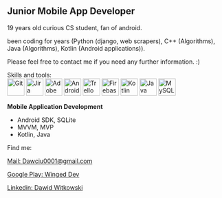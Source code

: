Junior Mobile App Developer
-----
19 years old curious CS student, fan of android.

been coding for years (Python (django, web scrapers), C++ (Algorithms), Java (Algorithms), Kotlin (Android applications)).

Please feel free to contact me if you need any further information. :)
<br>

Skills and tools:
<br>
<img src="https://user-images.githubusercontent.com/98784426/170840371-73cd7917-f2ac-433b-b9a7-ecc15e6d8fe3.png" height="40" width="40" title="Git">
<img src="https://user-images.githubusercontent.com/98784426/170840429-849b1823-f86a-4c69-9d81-1a7362ece5e7.jpg" height="40" width="40" title="Jira">
<img src="https://user-images.githubusercontent.com/98784426/170840947-8acc191b-9909-4705-9121-d8af71855ee2.png" height="40" width="40" title="Adobe XD">
<img src="https://user-images.githubusercontent.com/98784426/170840454-6c83895f-bddb-410c-aa4d-df0dbea82909.png" height="40" width="40" title="Android Studio">
<img src="https://user-images.githubusercontent.com/98784426/170840491-d720118e-7509-40c3-be10-4e99ec37911b.png" height="40" width="40" title="Trello">
<img src="https://user-images.githubusercontent.com/98784426/170841020-474af2a9-8d6d-4625-9245-f102522624cc.jpg" height="40" width="40" title="Firebase">
<img src="https://user-images.githubusercontent.com/98784426/170840506-91de5223-9be3-4a49-b84a-60e69647cec0.jpg" height="40" width="40" title="Kotlin">
<img src="https://user-images.githubusercontent.com/98784426/170840535-1dcd9de6-b6d1-46e8-9af1-2bdeb9cc465d.png" height="40" width="40" title="Java">
<img src="https://user-images.githubusercontent.com/98784426/170840677-166ff84c-fd92-4b24-b3cb-f2e6a9c9a295.png" height="40" width="40" title="MySQL">


<b>Mobile Application Development</b>
- Android SDK, SQLite
- MVVM, MVP
- Kotlin, Java

Find me:

<a href="mailto:Dawciu0001@gmail.com" target="_blank">Mail: Dawciu0001@gmail.com</a>

<a href="https://play.google.com/store/apps/developer?id=Winged+Dev" target="_blank">Google Play: Winged Dev</a>

<a href="https://www.linkedin.com/in/dawid-witkowski-74b687214" target="_blank">Linkedin: Dawid Witkowski</a>



<!---
dawciu0001/dawciu0001 is a ✨ special ✨ repository because its `README.md` (this file) appears on your GitHub profile.
You can click the Preview link to take a look at your changes.
--->
